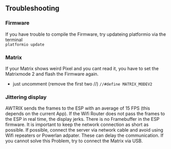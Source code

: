 ## **Troubleshooting**

### Firmware
If you have trouble to compile the Firmware, try updateing platformio via the terminal  
```platformio update```  

### Matrix
If your Matrix shows weird Pixel and you cant read it, you have to set the Matrixmode 2 and flash the Firmware again. 
- just uncomment (remove the first two //) 
```//#define MATRIX_MODEV2```

### Jittering display
 
AWTRIX sends the frames to the ESP with an average of 15 FPS (this depends on the current App).
If the Wifi Router does not pass the frames to the ESP in real time, the display jerks. There is no Framebuffer in the ESP firmware.
It is important to keep the network connection as short as possible. If possible, connect the server via network cable and avoid using Wifi repeaters or Powerlan adpater. These can delay the communication.
If you cannot solve this Problem, try to connect the Matrix via USB.
